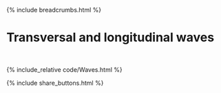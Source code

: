 {% include breadcrumbs.html %}

# Transversal and longitudinal waves
<div class="header_line"><br/></div>

{% include_relative code/Waves.html %}

<p style="clear: both;"></p>

{% include share_buttons.html %}